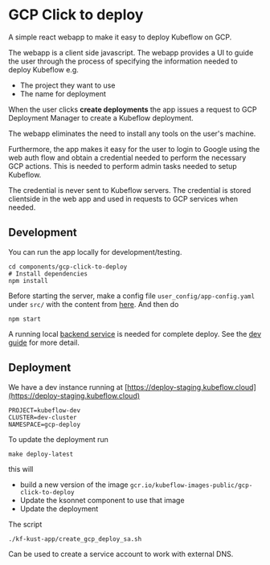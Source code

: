 # GCP Click to deploy

A simple react webapp to make it easy to deploy Kubeflow on GCP.

The webapp is a client side javascript. The webapp provides a UI
to guide the user through the process of specifying the
information needed to deploy Kubeflow e.g.

  * The project they want to use
  * The name for deployment

When the user clicks **create deployments** the app issues a request
to GCP Deployment Manager to create a Kubeflow deployment.

The webapp eliminates the need to install any tools on the user's machine.

Furthermore, the app makes it easy for the user to login to Google using the
web auth flow and obtain a credential needed to perform the necessary GCP actions.
This is needed to perform admin tasks needed to setup Kubeflow.

The credential is never sent to Kubeflow servers. The credential is stored clientside
in the web app and used in requests to GCP services when needed.

## Development

You can run the app locally for development/testing.
```
cd components/gcp-click-to-deploy
# Install dependencies
npm install
```

Before starting the server, make a config file `user_config/app-config.yaml` under `src/` with the content from
[here](https://github.com/kubeflow/kubeflow/blob/master/components/gcp-click-to-deploy/app-config.yaml#L10).
And then do

```
npm start
```

A running local [backend service](../../bootstrap/cmd/bootstrap/main.go) is needed for complete deploy.
See the [dev guide](../../bootstrap/developer_guide.md) for more detail.

## Deployment

We have a dev instance running at [https://deploy-staging.kubeflow.cloud](https://deploy-staging.kubeflow.cloud)


```
PROJECT=kubeflow-dev
CLUSTER=dev-cluster
NAMESPACE=gcp-deploy
```

To update the deployment run


```
make deploy-latest
```

this will

  * build a new version of the image `gcr.io/kubeflow-images-public/gcp-click-to-deploy`
  * Update the ksonnet component to use that image
  * Update the deployment


The script

```
./kf-kust-app/create_gcp_deploy_sa.sh
```

Can be used to create a service account to work with external DNS.
